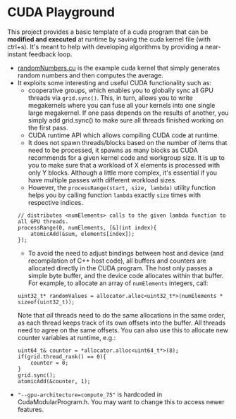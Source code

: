 
# CUDA Playground

This project provides a basic template of a cuda program that can be <b>modified and executed</b> at runtime by saving the cuda kernel file (with ctrl+s). It's meant to help with developing algorithms by providing a near-instant feedback loop. 

* [randomNumbers.cu](./modules/randomNumbers/randomNumbers.cu) is the example cuda kernel that simply generates random numbers and then computes the average.
* It exploits some interesting and useful CUDA functionality such as:
	* cooperative groups, which enables you to globally sync all GPU threads via ```grid.sync()```. This, in turn, allows you to write megakernels where you can fuse all your kernels into one single large megakernel. If one pass depends on the results of another, you simply add grid.sync() to make sure all threads finished working on the first pass. 
	* CUDA runtime API which allows compiling CUDA code at runtime. 
	* It does not spawn threads/blocks based on the number of items that need to be processed, it spawns as many blocks as CUDA recommends for a given kernel code and workgroup size. It is up to you to make sure that a workload of X elements is processed with only Y blocks. Although a little more complex, it's essential if you have multiple passes with different workload sizes. 
	* However, the ```processRange(start, size, lambda)``` utility function helps you by calling function ```lambda``` exactly ```size``` times with respective indices. 
	```
	// distributes <numElements> calls to the given lambda function to all GPU threads. 
	processRange(0, numElements, [&](int index){
		atomicAdd(&sum, elements[index]);
	});
	```
	* To avoid the need to adjust bindings between host and device (and recompilation of C++ host code), all buffers and counters are allocated directly in the CUDA program. The host only passes a simple byte buffer, and the device code allocates within that buffer. For example, to allocate an array of ```numElements``` integers, call:
	```
	uint32_t* randomValues = allocator.alloc<uint32_t*>(numElements * sizeof(uint32_t));
	```
	Note that _all_ threads need to do the same allocations in the same order, as each thread keeps track of its own offsets into the buffer. All threads need to agree on the same offsets. 
	You can also use this to allocate new counter variables at runtime, e.g.:
	```
	uint64_t& counter = *allocator.alloc<uint64_t*>(8);
	if(grid.thread_rank() == 0){
		counter = 0;
	}
	grid.sync();
	atomicAdd(&counter, 1);
	```
* ```"--gpu-architecture=compute_75"``` is hardcoded in CudaModularProgram.h. You may want to change this to access newer features. 
